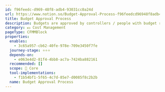 ```yaml
---
id: f96feedc-d969-48f8-adb4-93031cc0a24d
url: https://www.notion.so/Budget-Approval-Process-f96feedcd96948f8adb493031cc0a24d
title: Budget Approval Process
description: Budgets are approved by controllers / people with budget responsibility
category: 💵 Cost Management
pageType: CFMMBlock
properties:
  enables:
    - 3c65a957-cb62-40fe-978e-709e3450f7fe
  journey-stage: ⭐️⭐️⭐️
  depends-on:
    - e063e4d2-81f4-4bb8-ac7a-7424ba882161
  recommended: []
  scope: 🏢 Core
  tool-implementations:
    - f1b54bf1-5f65-4c7d-85e7-d0085f8c2b2b
  name: Budget Approval Process
---
```


